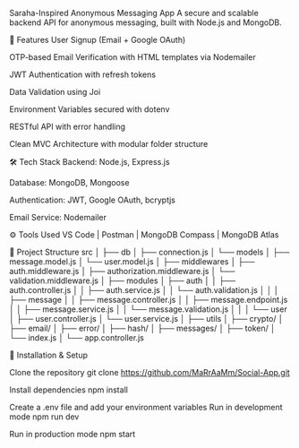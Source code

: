 Saraha-Inspired Anonymous Messaging App A secure and scalable backend API for anonymous messaging, built with Node.js and MongoDB.

🚀 Features User Signup (Email + Google OAuth)

OTP-based Email Verification with HTML templates via Nodemailer

JWT Authentication with refresh tokens

Data Validation using Joi

Environment Variables secured with dotenv

RESTful API with error handling

Clean MVC Architecture with modular folder structure

🛠 Tech Stack Backend: Node.js, Express.js

Database: MongoDB, Mongoose

Authentication: JWT, Google OAuth, bcryptjs

Email Service: Nodemailer

⚙️ Tools Used VS Code | Postman | MongoDB Compass | MongoDB Atlas

📂 Project Structure 
src
│
├── db
│ ├── connection.js
│ └── models
│ ├── message.model.js
│ └── user.model.js
│
├── middlewares
│ ├── auth.middleware.js
│ ├── authorization.middleware.js
│ └── validation.middleware.js
│
├── modules
│ ├── auth
│ │ ├── auth.controller.js
│ │ ├── auth.service.js
│ │ └── auth.validation.js
│ │
│ ├── message
│ │ ├── message.controller.js
│ │ ├── message.endpoint.js
│ │ ├── message.service.js
│ │ └── message.validation.js
│ │
│ └── user
│ ├── user.controller.js
│ └── user.service.js
│
├── utils
│ ├── crypto/
│ ├── email/
│ ├── error/
│ ├── hash/
│ ├── messages/
│ ├── token/
│ └── index.js
│
└── app.controller.js 

📌 Installation & Setup

Clone the repository
git clone https://github.com/MaRrAaMm/Social-App.git

Install dependencies
npm install

Create a .env file and add your environment variables
Run in development mode
npm run dev

Run in production mode
npm start
